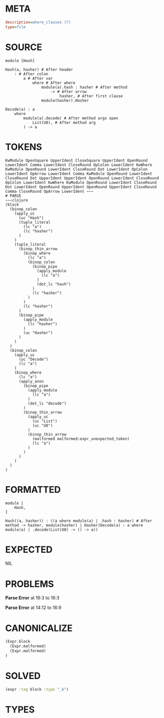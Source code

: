 # META
~~~ini
description=where_clauses (7)
type=file
~~~
# SOURCE
~~~roc
module [Hash]

Hash(a, hasher) # After header
	: # After colon
		a # After var
			where # After where
				module(a).hash : hasher # After method
					-> # After arrow
						hasher, # After first clause
				module(hasher).Hasher

Decode(a) : a
	where
		module(a).decode( # After method args open
			List(U8), # After method arg
		) -> a
~~~
# TOKENS
~~~text
KwModule OpenSquare UpperIdent CloseSquare UpperIdent OpenRound LowerIdent Comma LowerIdent CloseRound OpColon LowerIdent KwWhere KwModule OpenRound LowerIdent CloseRound Dot LowerIdent OpColon LowerIdent OpArrow LowerIdent Comma KwModule OpenRound LowerIdent CloseRound Dot UpperIdent UpperIdent OpenRound LowerIdent CloseRound OpColon LowerIdent KwWhere KwModule OpenRound LowerIdent CloseRound Dot LowerIdent OpenRound UpperIdent OpenRound UpperIdent CloseRound Comma CloseRound OpArrow LowerIdent ~~~
# PARSE
~~~clojure
(block
  (binop_colon
    (apply_uc
      (uc "Hash")
      (tuple_literal
        (lc "a")
        (lc "hasher")
      )
    )
    (tuple_literal
      (binop_thin_arrow
        (binop_where
          (lc "a")
          (binop_colon
            (binop_pipe
              (apply_module
                (lc "a")
              )
              (dot_lc "hash")
            )
            (lc "hasher")
          )
        )
        (lc "hasher")
      )
      (binop_pipe
        (apply_module
          (lc "hasher")
        )
        (uc "Hasher")
      )
    )
  )
  (binop_colon
    (apply_uc
      (uc "Decode")
      (lc "a")
    )
    (binop_where
      (lc "a")
      (apply_anon
        (binop_pipe
          (apply_module
            (lc "a")
          )
          (dot_lc "decode")
        )
        (binop_thin_arrow
          (apply_uc
            (uc "List")
            (uc "U8")
          )
          (binop_thin_arrow
            (malformed malformed:expr_unexpected_token)
            (lc "a")
          )
        )
      )
    )
  )
)
~~~
# FORMATTED
~~~roc
module [
	Hash,
]

Hash((a, hasher)) : ((a where module(a) | .hash : hasher) # After method -> hasher, module(hasher) | Hasher)Decode(a) : a where module(a) | .decode(List(U8) -> () -> a))
~~~
# EXPECTED
NIL
# PROBLEMS
**Parse Error**
at 16:3 to 16:3

**Parse Error**
at 14:12 to 16:9

# CANONICALIZE
~~~clojure
(Expr.block
  (Expr.malformed)
  (Expr.malformed)
)
~~~
# SOLVED
~~~clojure
(expr :tag block :type "_b")
~~~
# TYPES
~~~roc
~~~
